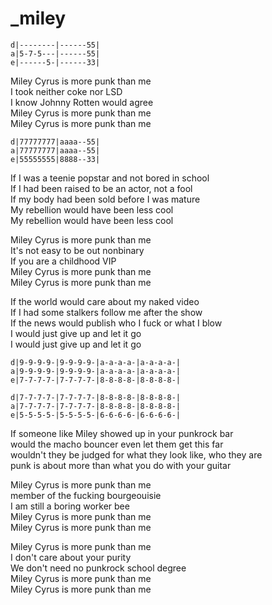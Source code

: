 # _miley

```
d|--------|------55|
a|5-7-5---|------55|
e|------5-|------33|
```

Miley Cyrus is more punk than me  
I took neither coke nor LSD  
I know Johnny Rotten would agree  
Miley Cyrus is more punk than me  
Miley Cyrus is more punk than me

```
d|77777777|aaaa--55|
a|77777777|aaaa--55|
e|55555555|8888--33|
```

If I was a teenie popstar and not bored in school  
If I had been raised to be an actor, not a fool  
If my body had been sold before I was mature  
My rebellion would have been less cool  
My rebellion would have been less cool

Miley Cyrus is more punk than me  
It's not easy to be out nonbinary  
If you are a childhood VIP  
Miley Cyrus is more punk than me  
Miley Cyrus is more punk than me

If the world would care about my naked video  
If I had some stalkers follow me after the show  
If the news would publish who I fuck or what I blow  
I would just give up and let it go  
I would just give up and let it go

```
d|9-9-9-9-|9-9-9-9-|a-a-a-a-|a-a-a-a-|
a|9-9-9-9-|9-9-9-9-|a-a-a-a-|a-a-a-a-|
e|7-7-7-7-|7-7-7-7-|8-8-8-8-|8-8-8-8-|

d|7-7-7-7-|7-7-7-7-|8-8-8-8-|8-8-8-8-|
a|7-7-7-7-|7-7-7-7-|8-8-8-8-|8-8-8-8-|
e|5-5-5-5-|5-5-5-5-|6-6-6-6-|6-6-6-6-|
```

If someone like Miley showed up in your punkrock bar  
would the macho bouncer even let them get this far  
wouldn't they be judged for what they look like, who they are  
punk is about more than what you do with your guitar

Miley Cyrus is more punk than me  
member of the fucking bourgeouisie  
I am still a boring worker bee  
Miley Cyrus is more punk than me  
Miley Cyrus is more punk than me

Miley Cyrus is more punk than me  
I don't care about your purity  
We don't need no punkrock school degree  
Miley Cyrus is more punk than me  
Miley Cyrus is more punk than me


